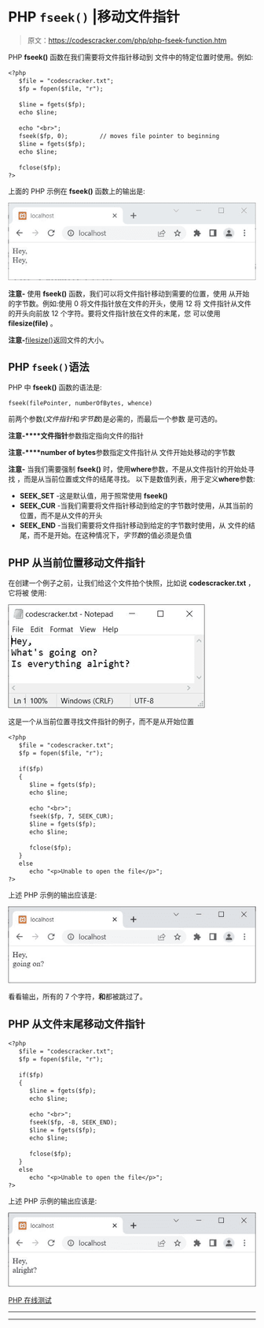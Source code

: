 # PHP `fseek()` |移动文件指针

> 原文：<https://codescracker.com/php/php-fseek-function.htm>

PHP **fseek()** 函数在我们需要将文件指针移动到 文件中的特定位置时使用。例如:

```
<?php
   $file = "codescracker.txt";
   $fp = fopen($file, "r");

   $line = fgets($fp);
   echo $line;

   echo "<br>";
   fseek($fp, 0);         // moves file pointer to beginning
   $line = fgets($fp);
   echo $line;

   fclose($fp);
?>
```

上面的 PHP 示例在 **fseek()** 函数上的输出是:

![php fseek function](img/072488a3cfa089ea053fc3d68562f8f6.png)

**注意-** 使用 **fseek()** 函数，我们可以将文件指针移动到需要的位置，使用 从开始的字节数。例如:使用 0 将文件指针放在文件的开头，使用 12 将 文件指针从文件的开头向前放 12 个字符。要将文件指针放在文件的末尾，您 可以使用 **filesize(file)** 。

**注意-**[filesize()](/php/php-file-exists-function.htm)返回文件的大小。

## PHP `fseek()`语法

PHP 中 **fseek()** 函数的语法是:

```
fseek(filePointer, numberOfBytes, whence)
```

前两个参数(*文件指针*和*字节数*)是必需的，而最后一个参数 是可选的。

**注意-****文件指针**参数指定指向文件的指针

**注意-****number of bytes**参数指定文件指针从 文件开始处移动的字节数

**注意-** 当我们需要强制 **fseek()** 时，使用**where**参数，不是从文件指针的开始处寻找 ，而是从当前位置或文件的结尾寻找。 以下是数值列表，用于定义**where**参数:

*   **SEEK_SET** -这是默认值，用于照常使用 **fseek()**
*   **SEEK_CUR** -当我们需要将文件指针移动到给定的字节数时使用，从其当前的 位置，而不是从文件的开头
*   **SEEK_END** -当我们需要将文件指针移动到给定的字节数时使用，从 文件的结尾，而不是开始。在这种情况下，*字节数*的值必须是负值

## PHP 从当前位置移动文件指针

在创建一个例子之前，让我们给这个文件拍个快照，比如说 **codescracker.txt** ，它将被 使用:

![php move file pointer from current position](img/61305ed9b07ed05e0d92a6110b940154.png)

这是一个从当前位置寻找文件指针的例子，而不是从开始位置

```
<?php
   $file = "codescracker.txt";
   $fp = fopen($file, "r");

   if($fp)
   {
      $line = fgets($fp);
      echo $line;

      echo "<br>";
      fseek($fp, 7, SEEK_CUR);
      $line = fgets($fp);
      echo $line;

      fclose($fp);
   }
   else
      echo "<p>Unable to open the file</p>";
?>
```

上述 PHP 示例的输出应该是:

![php move file pointer from current position example](img/65424673193c546486b8dffe5d81d59f.png)

看看输出，所有的 7 个字符，**和**都被跳过了。

## PHP 从文件末尾移动文件指针

```
<?php
   $file = "codescracker.txt";
   $fp = fopen($file, "r");

   if($fp)
   {
      $line = fgets($fp);
      echo $line;

      echo "<br>";
      fseek($fp, -8, SEEK_END);
      $line = fgets($fp);
      echo $line;

      fclose($fp);
   }
   else
      echo "<p>Unable to open the file</p>";
?>
```

上述 PHP 示例的输出应该是:

![php move file pointer from end of file](img/283ffa86d64b31d8f0ae198845595178.png)

[PHP 在线测试](/exam/showtest.php?subid=8)

* * *

* * *